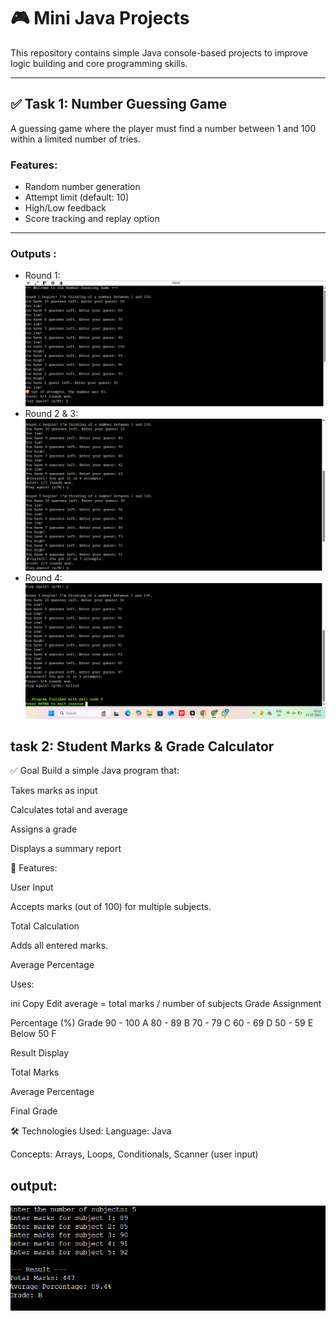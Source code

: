 # 🎮 Mini Java Projects

This repository contains simple Java console-based projects to improve logic building and core programming skills.

---

## ✅ Task 1: Number Guessing Game

A guessing game where the player must find a number between 1 and 100 within a limited number of tries.

### Features:
- Random number generation
- Attempt limit (default: 10)
- High/Low feedback
- Score tracking and replay option

---
### Outputs :
- Round 1:
![Round 1](image1.png)
- Round 2 & 3:
![Round 2 & 3](image3.png)
- Round 4:
![Round 4](image2.png)




## task 2: Student Marks & Grade Calculator

✅ Goal
Build a simple Java program that:

Takes marks as input

Calculates total and average

Assigns a grade

Displays a summary report

📌 Features:

User Input

Accepts marks (out of 100) for multiple subjects.

Total Calculation

Adds all entered marks.

Average Percentage

Uses:

ini
Copy
Edit
average = total marks / number of subjects
Grade Assignment

Percentage (%)	Grade
90 - 100	A
80 - 89	B
70 - 79	C
60 - 69	D
50 - 59	E
Below 50	F

Result Display

Total Marks

Average Percentage

Final Grade

🛠️ Technologies Used:
Language: Java

Concepts: Arrays, Loops, Conditionals, Scanner (user input)

## output:

![Round 1](task2.png)
